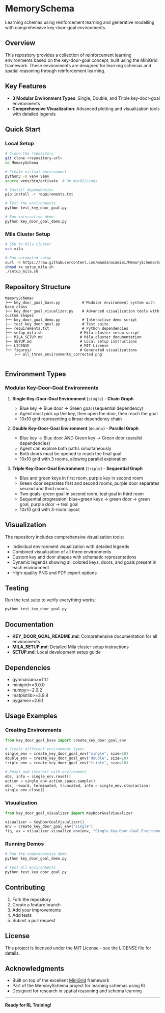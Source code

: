 # MemorySchema

Learning schemas using reinforcement learning and generative modelling with comprehensive key-door-goal environments.

## Overview

This repository provides a collection of reinforcement learning environments based on the key-door-goal concept, built using the MiniGrid framework. These environments are designed for learning schemas and spatial reasoning through reinforcement learning.

## Key Features

- **3 Modular Environment Types**: Single, Double, and Triple key-door-goal environments
- **Comprehensive Visualization**: Advanced plotting and visualization tools with detailed legends


## Quick Start

### Local Setup
```bash
# Clone the repository
git clone <repository-url>
cd MemorySchema

# Create virtual environment
python3 -m venv venv
source venv/bin/activate  # On macOS/Linux

# Install dependencies
pip install -r requirements.txt

# Test the environments
python test_key_door_goal.py

# Run interactive demo
python key_door_goal_demo.py
```

### Mila Cluster Setup
```bash
# SSH to Mila cluster
ssh mila

# Run automated setup
curl -O https://raw.githubusercontent.com/mandanasamiei/MemorySchema/main/setup_mila.sh
chmod +x setup_mila.sh
./setup_mila.sh
```

## Repository Structure

```
MemorySchema/
├── key_door_goal_base.py          # Modular environment system with base class
├── key_door_goal_visualizer.py    # Advanced visualization tools with custom shapes
├── key_door_goal_demo.py          # Interactive demo script
├── test_key_door_goal.py          # Test suite
├── requirements.txt               # Python dependencies
├── setup_mila.sh                 # Mila cluster setup script
├── MILA_SETUP.md                 # Mila cluster documentation
├── SETUP.md                      # Local setup instructions
├── LICENSE                       # MIT License
└── figures/                      # Generated visualizations
    ├── all_three_environments_corrected.png
    
```

## Environment Types

### **Modular Key-Door-Goal Environments**

1. **Single Key-Door-Goal Environment** (`single`) - **Chain Graph**
   - Blue key → Blue door → Green goal (sequential dependency)
   - Agent must pick up the key, then open the door, then reach the goal
   - 10x10 grid representing a linear dependency chain

2. **Double Key-Door-Goal Environment** (`double`) - **Parallel Graph**
   - Blue key → Blue door AND Green key → Green door (parallel dependencies)
   - Agent can explore both paths simultaneously
   - Both doors must be opened to reach the final goal
   - 10x10 grid with 3 rooms, allowing parallel exploration

3. **Triple Key-Door-Goal Environment** (`triple`) - **Sequential Graph**
   - Blue and green keys in first room, purple key in second room
   - Green door separates first and second rooms, purple door separates second and third rooms
   - Two goals: green goal in second room, teal goal in third room
   - Sequential progression: blue+green keys → green door → green goal, purple door → teal goal
   - 10x10 grid with 3-room layout

## Visualization

The repository includes comprehensive visualization tools:
- Individual environment visualization with detailed legends
- Combined visualization of all three environments
- Custom key and door shapes with schematic representations
- Dynamic legends showing all colored keys, doors, and goals present in each environment
- High-quality PNG and PDF export options

## Testing

Run the test suite to verify everything works:
```bash
python test_key_door_goal.py
```

## Documentation

- **KEY_DOOR_GOAL_README.md**: Comprehensive documentation for all environments
- **MILA_SETUP.md**: Detailed Mila cluster setup instructions
- **SETUP.md**: Local development setup guide

## Dependencies

- gymnasium>=1.1.1
- minigrid>=3.0.0
- numpy>=2.0.2
- matplotlib>=3.9.4
- pygame>=2.6.1

## Usage Examples

### Creating Environments
```python
from key_door_goal_base import create_key_door_goal_env

# Create different environment types
single_env = create_key_door_goal_env("single", size=10)
double_env = create_key_door_goal_env("double", size=10)
triple_env = create_key_door_goal_env("triple", size=10)

# Reset and interact with environment
obs, info = single_env.reset()
action = single_env.action_space.sample()
obs, reward, terminated, truncated, info = single_env.step(action)
single_env.close()
```

### Visualization
```python
from key_door_goal_visualizer import KeyDoorGoalVisualizer

visualizer = KeyDoorGoalVisualizer()
env = create_key_door_goal_env("single")
fig, ax = visualizer.visualize_env(env, "Single Key-Door-Goal Environment")
```

### Running Demos
```python
# Run the comprehensive demo
python key_door_goal_demo.py

# Test all environments
python test_key_door_goal.py
```

## Contributing

1. Fork the repository
2. Create a feature branch
3. Add your improvements
4. Add tests
5. Submit a pull request

## License

This project is licensed under the MIT License - see the LICENSE file for details.

## Acknowledgments

- Built on top of the excellent [MiniGrid](https://github.com/Farama-Foundation/MiniGrid) framework
- Part of the MemorySchema project for learning schemas using RL
- Designed for research in spatial reasoning and schema learning

---

**Ready for RL Training!**
